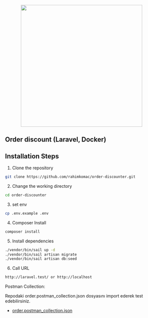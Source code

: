 <p align="center"><a href="https://laravel.com" target="_blank"><img src="https://www.pngitem.com/pimgs/m/69-695417_discount-icon-png-png-download-discount-icon-vector.pnghttps://www.pngitem.com/pimgs/m/69-695417_discount-icon-png-png-download-discount-icon-vector.png?w=1200&h=675" width="400"></a></p>

## Order discount (Laravel, Docker)

## Installation Steps

1. Clone the repository

```bash
git clone https://github.com/rahimkomac/order-discounter.git
```

2. Change the working directory

```bash
cd order-discounter
```

3. set env

```bash
cp .env.example .env
```

4. Composer Install

```bash
composer install
```

5. Install dependencies

```bash
./vendor/bin/sail up -d
./vendor/bin/sail artisan migrate
./vendor/bin/sail artisan db:seed
```

6. Call URL
```bash
http://laravel.test/ or http://localhost
```

Postman Collection:

Repodaki order.postman_collection.json dosyasını import ederek test edebilirsiniz.
- [order.postman_collection.json](./order.postman_collection.json)
